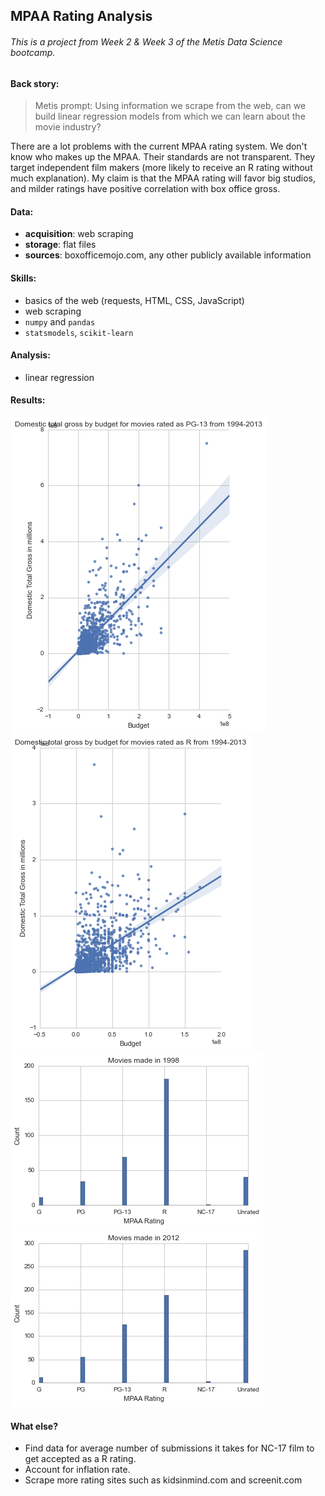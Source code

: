 ## MPAA Rating Analysis
###### This is a project from Week 2 & Week 3 of the Metis Data Science bootcamp.


#### Back story:

>Metis prompt: Using information we scrape from the web, can we build linear regression models from which we can learn about the movie industry?

There are a lot problems with the current MPAA rating system. We don't know who makes up the MPAA. Their standards are not transparent. They target independent film makers (more likely to receive an R rating without much explanation). My claim is that the MPAA rating will favor big studios, and milder ratings have positive correlation with box office gross.


#### Data:

 * **acquisition**: web scraping
 * **storage**: flat files
 * **sources**: boxofficemojo.com, any other publicly available information


#### Skills:

 * basics of the web (requests, HTML, CSS, JavaScript)
 * web scraping
 * `numpy` and `pandas`
 * `statsmodels`, `scikit-learn`


#### Analysis:

 * linear regression

#### Results:
![](images/pg13.png)
![](images/r.png)
![](images/1998.png)
![](images/2012.png)


#### What else?

 * Find data for average number of submissions it takes for NC-17 film to get accepted as a R rating.
 * Account for inflation rate.
 * Scrape more rating sites such as kidsinmind.com and screenit.com

